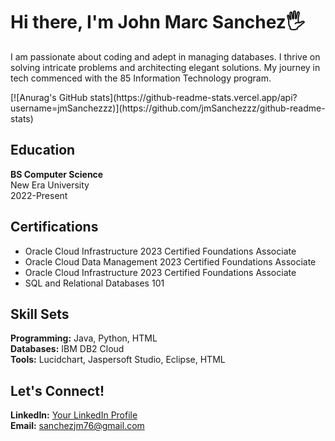 <h1>Hi there, I'm John Marc Sanchez🖐</h1>
<p>I am passionate about coding and adept in managing databases. I thrive on solving intricate problems and architecting elegant solutions. My journey in tech commenced with the 85 Information Technology program.</p>
[![Anurag's GitHub stats](https://github-readme-stats.vercel.app/api?username=jmSanchezzz)](https://github.com/jmSanchezzz/github-readme-stats)
<h2>Education</h2>
<p><strong>BS Computer Science</strong><br>
New Era University<br>
2022-Present</p>
<h2>Certifications</h2>
<ul>
    <li>Oracle Cloud Infrastructure 2023 Certified Foundations Associate</li>
    <li>Oracle Cloud Data Management 2023 Certified Foundations Associate</li>
    <li>Oracle Cloud Infrastructure 2023 Certified Foundations Associate</li>
    <li>SQL and Relational Databases 101</li>
</ul>

<h2>Skill Sets</h2>
<p><strong>Programming:</strong> Java, Python, HTML<br>
<strong>Databases:</strong> IBM DB2 Cloud<br>
<strong>Tools:</strong> Lucidchart, Jaspersoft Studio, Eclipse, HTML</p>
    
<h2>Let's Connect!</h2>
<p><strong>LinkedIn:</strong> <a href="#">Your LinkedIn Profile</a><br>
<strong>Email:</strong> <a href="mailto:sanchezjm76@gmail.com">sanchezjm76@gmail.com</a></p>
